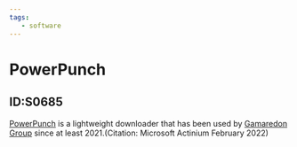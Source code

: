 ```yaml
---
tags:
   - software
---
```

# PowerPunch
## ID:S0685
[PowerPunch](/mitre/software/S0685) is a lightweight downloader that has been used by [Gamaredon Group](/mitre/groups/G0047) since at least 2021.(Citation: Microsoft Actinium February 2022)

